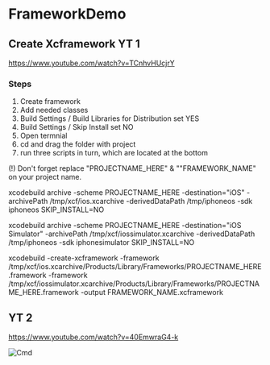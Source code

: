 # FrameworkDemo


<h2> Create Xcframework YT 1</h2>

https://www.youtube.com/watch?v=TCnhvHUcjrY

<h3> Steps </h3>

1. Create framework
2. Add needed classes
3. Build Settings / Build Libraries for Distribution set YES
4. Build Settings / Skip Install set NO
5. Open termnial
6. cd and drag the folder with project
7. run three scripts in turn, which are located at the bottom

(!) Don't forget replace "PROJECTNAME_HERE" & ""FRAMEWORK_NAME" on your project name.

xcodebuild archive -scheme PROJECTNAME_HERE -destination="iOS" -archivePath /tmp/xcf/ios.xcarchive -derivedDataPath /tmp/iphoneos -sdk iphoneos SKIP_INSTALL=NO 


xcodebuild archive -scheme PROJECTNAME_HERE -destination="iOS Simulator" -archivePath /tmp/xcf/iossimulator.xcarchive -derivedDataPath /tmp/iphoneos -sdk iphonesimulator SKIP_INSTALL=NO


xcodebuild -create-xcframework -framework /tmp/xcf/ios.xcarchive/Products/Library/Frameworks/PROJECTNAME_HERE.framework -framework /tmp/xcf/iossimulator.xcarchive/Products/Library/Frameworks/PROJECTNAME_HERE.framework -output FRAMEWORK_NAME.xcframework


<h2> YT 2 </h2>

https://www.youtube.com/watch?v=40EmwraG4-k

![Cmd](https://user-images.githubusercontent.com/33363003/224033047-91405a3e-428c-480e-8b0f-bfe75165db26.png)
